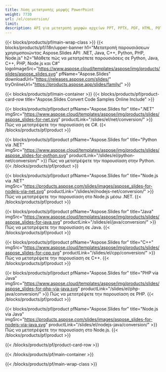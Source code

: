 ```yaml
---
title: Λύση μετατροπής μορφής PowerPoint
weight: 7730
url: /el/conversion/
limit: 
description: API για μετατροπή μορφών αρχείων PPT, PPTX, PDF, HTML, POTX, POTM και ODP
---
```


{{< blocks/products/pf/main-wrap-class >}}
{{< blocks/products/pf/i18n/upper-banner h1="Μετατροπή παρουσιάσεων χρησιμοποιώντας Aspose.Slides API: .NET, Java, C++, Python, PHP, Node.js" h2="Μάθετε πώς να μετατρέπετε παρουσιάσεις σε Python, Java, C++, PHP, Node.js και C#" logoImageSrc="https://www.aspose.cloud/templates/aspose/img/products/slides/aspose_slides.svg" pfName="Aspose.Slides" downloadUrl="https://releases.aspose.com/slides/" tryOnlineUrl="https://products.aspose.app/slides/family/" >}}

{{< blocks/products/pf/main-container >}}
{{< blocks/products/pf/product-card-row title="Aspose.Slides Convert Code Samples Online Include" >}}

{{< blocks/products/pf/product pfName="Aspose.Slides for" title=".NET" imgSrc="https://www.aspose.cloud/templates/aspose/img/products/slides/aspose_slides-for-net.svg" productLink="/slides/el/net/conversion/" >}}
Πώς να μετατρέψετε την παρουσίαση σε C#.
{{< /blocks/products/pf/product >}}

{{< blocks/products/pf/product pfName="Aspose.Slides for" title="Python via .NET" imgSrc="https://www.aspose.cloud/templates/aspose/img/products/slides/aspose_slides-for-python.svg" productLink="/slides/el/python-net/conversion/" >}}
Πώς να μετατρέψετε την παρουσίαση στην Python.
{{< /blocks/products/pf/product >}}

{{< blocks/products/pf/product pfName="Aspose.Slides for" title="Node.js via .NET" imgSrc="https://products.aspose.com/slides/images/aspose_slides-for-nodejs-via-net.svg" productLink="/slides/el/nodejs-net/conversion/" >}}
Πώς να μετατρέψετε την παρουσίαση στο Node.js μέσω .NET.
{{< /blocks/products/pf/product >}}

{{< blocks/products/pf/product pfName="Aspose.Slides for" title="Java" imgSrc="https://www.aspose.cloud/templates/aspose/img/products/slides/aspose_slides-for-java.svg" productLink="/slides/el/java/conversion/" >}}
Πώς να μετατρέψετε την παρουσίαση σε Java.
{{< /blocks/products/pf/product >}}

{{< blocks/products/pf/product pfName="Aspose.Slides for" title="C++" imgSrc="https://www.aspose.cloud/templates/aspose/img/products/slides/aspose_slides-for-cpp.svg" productLink="/slides/el/cpp/conversion/" >}}
Πώς να μετατρέψετε την παρουσίαση σε C++.
{{< /blocks/products/pf/product >}}

{{< blocks/products/pf/product pfName="Aspose.Slides for" title="PHP via Java" imgSrc="https://www.aspose.cloud/templates/aspose/img/products/slides/aspose_slides-for-php-via-java.svg" productLink="/slides/el/php-java/conversion/" >}}
Πώς να μετατρέψετε την παρουσίαση σε PHP.
{{< /blocks/products/pf/product >}}

{{< blocks/products/pf/product pfName="Aspose.Slides for" title="Node.js via Java" imgSrc="https://products.aspose.com/slides/images/aspose_slides-for-nodejs-via-java.svg" productLink="/slides/el/nodejs-java/conversion/" >}}
Πώς να μετατρέψετε την παρουσίαση στο Node.js.
{{< /blocks/products/pf/product >}}

{{< /blocks/products/pf/product-card-row >}}

{{< /blocks/products/pf/main-container >}}

{{< /blocks/products/pf/main-wrap-class >}}